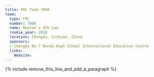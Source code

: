 ```yaml
---
title: FRC Team 7000
team:
  type: FRC
  number: 7000
  name: Newton's 4th Law
  rookie_year: 2018
  location: Chengdu, Sichuan, China
  sponsors:
  - Chengdu No.7 Wanda High School International Education Centre
  links:
    Website:
---
```


{% include remove_this_line_and_add_a_paragraph %}